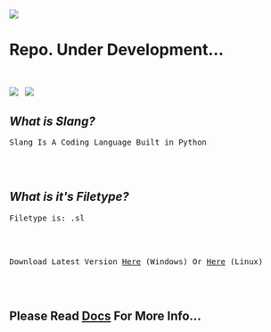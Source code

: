 # ![](https://i.ibb.co/7VzYSBM/icon.png)
# Repo. Under Development...
<br>

<a href="https://github.com/sancho1952007/Slang"><img src='https://img.shields.io/badge/version-v2.0-green'></a> &nbsp; <a href="https://github.com/sancho1952007/Slang"><img src='https://img.shields.io/badge/Filetype-.sl-blue'></a>
<br>

## *What is Slang?*
<pre>Slang Is A Coding Language Built in Python</pre>

<br><br>

## *What is it's Filetype?*
<pre>Filetype is: .sl</pre>

<br><br>

<pre>Download Latest Version <a href="https://drive.google.com/uc?id=1yuHNKvUtlSrzQMygXMWNRjr9xZRU5cLT&export=download">Here</a> (Windows) Or <a href="https://github.com/sancho1952007/Slang/raw/main/Install/Slang.deb">Here</a> (Linux)</pre>

<br><br>

## Please Read [Docs](Docs/) For More Info...
